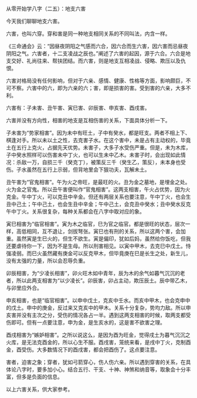 从零开始学八字（二五）：地支六害

今天我们聊聊地支六害。

六害，也叫六穿。穿和害是同一种地支相同关系的不同叫法，内含一样。

《三命通会》云：“因昼夜阴阳之气感而六合，因六合而生六害，因六害而忌昼夜阴阳之气。六害者，十二支凌战之辰也。”阐述了六害的起因，源于六合。六合是地支交好、礼尚往来、帮扶团结。而六害，则是地支互相凌战、侵略、欺压以及仇恨。

六害对格局没有任何影响，但对于六亲、感情、健康、性格等方面，影响颇巨，不可不察。六害中的六，即为六亲的六；害，即是损害的害。受到害的六亲，大多不利。

六害有：子未害、丑午害、寅巳害、卯辰害、申亥害、酉戌害。

六害并没有方向性，相害的地支是互相伤害的关系，下面具体分析一下。

子未害为“势家相害”。因为未中有旺土，子中有癸水，都是旺支。两者不相上下、棋逢对手。所以未以土之性，去克害子水。在这个害中，未是占有主动权的，毕竟土在五行上克火，占据先天优势。未害子，大多子水受伤严重。但是，未为木库，子中癸水照样可以伤害未中丁火，也可以生未中乙木。未害子时，会出现如此情况：杀敌一万，自损三千（癸克丁），被策反三千（癸生乙，策反），未本身也受伤。子水虽然在五行上示弱，但背地里会下狠功夫，瓦解未土。

丑午害为“官鬼相害”。午为火之帝旺，是最旺的火。丑为金之墓地，是埋金之处。火为金之官鬼。所以丑午害便叫作“官鬼相害”。这两支相害，午火占优势，因为火克金。午中丁火，可以克丑中辛金。但还有两层关系也要注意，午中丁火，也会生丑中己土；午中己土，也会生丑中辛金；午中己土，会克丑中癸水；丑中癸水反克午中丁火。关系很复杂，每种关系都会在八字中取对应的象。

寅巳相害为“临官相害”。寅为木之临官，巳为官之临官。都是很旺的状态，层次一样，高低相同，互不退让，剑拔弩张。寅巳也有刑的关系，所以这两个害，会加重。虽然寅是生巳火的，但生不欲生。寅是偏印，犹如后妈，虽然给你饭吃，但我还要虐待你一下，因为不是生母。所以刑害相见。以寅中甲木，去克巳中戊土。恃强凌弱。而巳火虽然藏有庚金可以反克甲木，但毕竟庚在巳是长生之处，新生儿，没有太强的力量，所以会忍辱负重。

卯辰相害，为“少凌长相害”，卯火旺木如中青年，辰为木的余气如暮气沉沉的老者，所以此两支相害为“以少凌长”。卯辰害，卯占主动，欺压辰土。辰中带乙木，与卯里应外合。

申亥相害，也是“临官相害”。以申中戊土，克亥中壬水。而亥中甲木，也会克申中的戊土。申中的庚金，反过来又克亥中的甲木。关系十分复杂，势均力敌。所以申亥害并没有主次之分，受伤的情况各占一半。遇到这两支相害的时候，取两支都受伤即可。但有一点要注意，申为金，是生亥水的，这是害不欲害之理。

酉戌相害为“嫉妒相害”。之所以说这么，是因为酉为旺金，觉得戌土为暮气沉沉之火库，是无法克酉金的，所以心生不服。酉戌害，笼统来看，是戌中丁火，克制酉金，酉受伤。大多数情况下的酉戌害，都会把酉伤了。这点要注意。

害者，迫害之象；穿者，犹如弓箭穿心，伤人伤六亲。所以遇到穿害的关系，在具体论八字时，要多加小心。结合五行、干支、十神、神煞和纳音等，取象会十分丰富，但多是负面的信息。

以上六害关系，供大家参考。

